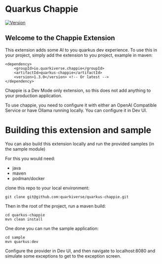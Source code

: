 # Quarkus Chappie

[![Version](https://img.shields.io/maven-central/v/io.quarkiverse.chappie/quarkus-chappie?logo=apache-maven&style=flat-square)](https://central.sonatype.com/artifact/io.quarkiverse.chappie/quarkus-chappie-parent)

## Welcome to the Chappie Extension

This extension adds some AI to you quarkus dev experience. To use this in your project, simply add the
extension to you project, example in maven:

```
<dependency>
    <groupId>io.quarkiverse.chappie</groupId>
    <artifactId>quarkus-chappie</artifactId>
    <version>1.3.0</version> <!-- Or latest -->
</dependency>
```

Chappie is a Dev Mode only extension, so this does not add anything to your production application.

To use chappie, you need to configure it with either an OpenAI Compatible Service or have Ollama running locally. You can configure it in Dev UI.

# Building this extension and sample

You can also build this extension locally and run the provided samples (in the sample module)

For this you would need:

- java
- maven
- podman/docker

clone this repo to your local environment:

```
git clone git@github.com:quarkiverse/quarkus-chappie.git
```

Then in the root of the project, run a maven build:

```
cd quarkus-chappie
mvn clean install
```

One done you can run the sample application:

```
cd sample
mvn quarkus:dev
```

Configure the provider in Dev UI, and then navigate to localhost:8080 and simulate some exceptions to get to the exception screen.
